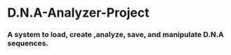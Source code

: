 # D.N.A-Analyzer-Project

### A system to load, create ,analyze, save, and manipulate D.N.A sequences.

